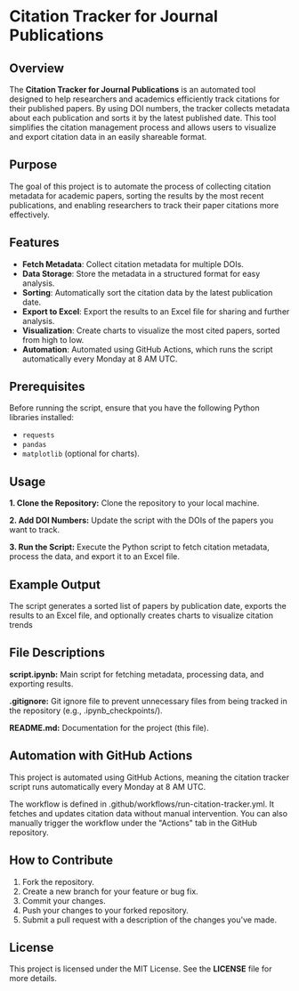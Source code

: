 # Citation Tracker for Journal Publications

## Overview
The **Citation Tracker for Journal Publications** is an automated tool designed to help researchers and academics efficiently track citations for their published papers. By using DOI numbers, the tracker collects metadata about each publication and sorts it by the latest published date. This tool simplifies the citation management process and allows users to visualize and export citation data in an easily shareable format.

## Purpose
The goal of this project is to automate the process of collecting citation metadata for academic papers, sorting the results by the most recent publications, and enabling researchers to track their paper citations more effectively.

## Features
- **Fetch Metadata**: Collect citation metadata for multiple DOIs.
- **Data Storage**: Store the metadata in a structured format for easy analysis.
- **Sorting**: Automatically sort the citation data by the latest publication date.
- **Export to Excel**: Export the results to an Excel file for sharing and further analysis.
- **Visualization**: Create charts to visualize the most cited papers, sorted from high to low.
- **Automation**: Automated using GitHub Actions, which runs the script automatically every Monday at 8 AM UTC.


## Prerequisites
Before running the script, ensure that you have the following Python libraries installed:
- `requests`
- `pandas`
- `matplotlib` (optional for charts).

## Usage

**1. Clone the Repository:** Clone the repository to your local machine.

**2. Add DOI Numbers:** Update the script with the DOIs of the papers you want to track.

**3. Run the Script:** Execute the Python script to fetch citation metadata, process the data, and export it to an Excel file.

## Example Output
The script generates a sorted list of papers by publication date, exports the results to an Excel file, and optionally creates charts to visualize citation trends

## File Descriptions

**script.ipynb:** Main script for fetching metadata, processing data, and exporting results.

**.gitignore:** Git ignore file to prevent unnecessary files from being tracked in the repository (e.g., .ipynb_checkpoints/).

**README.md:** Documentation for the project (this file).

## Automation with GitHub Actions
This project is automated using GitHub Actions, meaning the citation tracker script runs automatically every Monday at 8 AM UTC.

The workflow is defined in .github/workflows/run-citation-tracker.yml.
It fetches and updates citation data without manual intervention.
You can also manually trigger the workflow under the "Actions" tab in the GitHub repository.

## How to Contribute
1. Fork the repository.
2. Create a new branch for your feature or bug fix.
3. Commit your changes.
4. Push your changes to your forked repository.
5. Submit a pull request with a description of the changes you've made.

## License
This project is licensed under the MIT License. See the **LICENSE** file for more details.